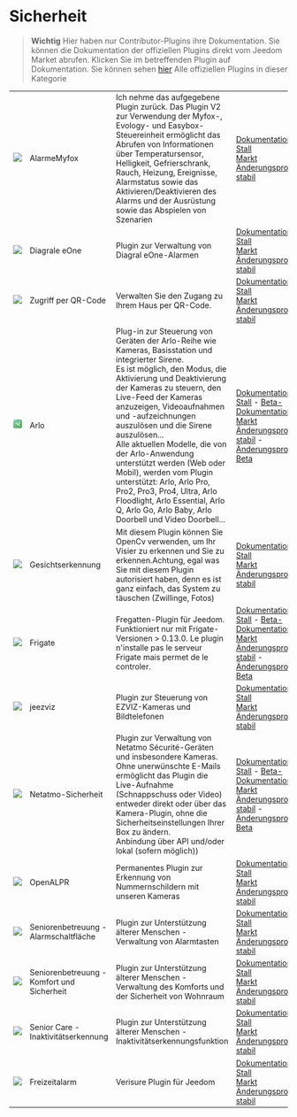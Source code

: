 
# Sicherheit


>**Wichtig**
>Hier haben nur Contributor-Plugins ihre Dokumentation. Sie können die Dokumentation der offiziellen Plugins direkt vom Jeedom Market abrufen. Klicken Sie im betreffenden Plugin auf Dokumentation.
>Sie können sehen [hier](https://market.jeedom.com/index.php?v=d&p=market&type=plugin&categorie=security) Alle offiziellen Plugins in dieser Kategorie


| | | | |
|--- | --- | --- | ---|
|<img src="Alarmemyfox/Alarmemyfox_icon.png" class="pluginLogo" width="100" />|AlarmeMyfox|Ich nehme das aufgegebene Plugin zurück. Das Plugin V2 zur Verwendung der Myfox-, Evology- und Easybox-Steuereinheit ermöglicht das Abrufen von Informationen über Temperatursensor, Helligkeit, Gefrierschrank, Rauch, Heizung, Ereignisse, Alarmstatus sowie das Aktivieren/Deaktivieren des Alarms und der Ausrüstung sowie das Abspielen von Szenarien|[Dokumentation Stall](https://vegeta0911.github.io/AlarmeMyfox/de_DE/)<br/>[Markt](https://market.jeedom.com/index.php?v=d&p=market_display&id=4471)<br/>[Änderungsprotokoll stabil](https://vegeta0911.github.io/AlarmeMyfox/de_DE/changelog)|
|<img src="Diagral_eOne/Diagral_eOne_icon.png" class="pluginLogo" width="100" />|Diagrale eOne|Plugin zur Verwaltung von Diagral eOne-Alarmen|[Dokumentation Stall](https://mguyard.github.io/Jeedom-Diagral_eOne/de_DE/)<br/>[Markt](https://market.jeedom.com/index.php?v=d&p=market_display&id=3820)<br/>[Änderungsprotokoll stabil](https://mguyard.github.io/Jeedom-Diagral_eOne/de_DE/changelog)|
|<img src="QRacces/QRacces_icon.png" class="pluginLogo" width="100" />|Zugriff per QR-Code|Verwalten Sie den Zugang zu Ihrem Haus per QR-Code.|[Dokumentation Stall](http://mika-nt28.github.io/Documentations/QRacces/fr_FR)<br/>[Markt](https://market.jeedom.com/index.php?v=d&p=market_display&id=3758)<br/>[Änderungsprotokoll stabil](https://mika-nt28.github.io/Documentations/QRacces/de_DE/changelog)|
|<img src="arlo/arlo_icon.png" class="pluginLogo" width="100" />|Arlo|Plug-in zur Steuerung von Geräten der Arlo-Reihe wie Kameras, Basisstation und integrierter Sirene.<br/>Es ist möglich, den Modus, die Aktivierung und Deaktivierung der Kameras zu steuern, den Live-Feed der Kameras anzuzeigen, Videoaufnahmen und -aufzeichnungen auszulösen und die Sirene auszulösen...<br/>Alle aktuellen Modelle, die von der Arlo-Anwendung unterstützt werden (Web oder Mobil), werden vom Plugin unterstützt: Arlo, Arlo Pro, Pro2, Pro3, Pro4, Ultra, Arlo Floodlight, Arlo Essential, Arlo Q, Arlo Go, Arlo Baby, Arlo Doorbell und Video Doorbell...|[Dokumentation Stall](https://mips2648.github.io/jeedom-plugins-docs/arlo/de_DE/) - [Beta-Dokumentation](https://mips2648.github.io/jeedom-plugins-docs/arlo/de_DE/)<br/>[Markt](https://market.jeedom.com/index.php?v=d&p=market_display&id=3708)<br/>[Änderungsprotokoll stabil](https://mips2648.github.io/jeedom-plugins-docs/arlo/de_DE/changelog) - [Änderungsprotokoll Beta](https://mips2648.github.io/jeedom-plugins-docs/arlo/de_DE/changelog)|
|<img src="facerecognition/facerecognition_icon.png" class="pluginLogo" width="100" />|Gesichtserkennung|Mit diesem Plugin können Sie OpenCv verwenden, um Ihr Visier zu erkennen und Sie zu erkennen.Achtung, egal was Sie mit diesem Plugin autorisiert haben, denn es ist ganz einfach, das System zu täuschen (Zwillinge, Fotos)|[Dokumentation Stall](http://mika-nt28.github.io/Documentations/facerecognition/de_DE/)<br/>[Markt](https://market.jeedom.com/index.php?v=d&p=market_display&id=3863)<br/>[Änderungsprotokoll stabil](https://mika-nt28.github.io/Documentations/facerecognition/de_DE/changelog)|
|<img src="frigate/frigate_icon.png" class="pluginLogo" width="100" />|Frigate|Fregatten-Plugin für Jeedom. Funktioniert nur mit Frigate-Versionen > 0.13.0. Le plugin n'installe pas le serveur Frigate mais permet de le controler.|[Dokumentation Stall](https://sagitaz.github.io/plugin-frigate/fr_FR) - [Beta-Dokumentation](https://sagitaz.github.io/plugin-frigate/fr_FR)<br/>[Markt](https://market.jeedom.com/index.php?v=d&p=market_display&id=4516)<br/>[Änderungsprotokoll stabil](https://sagitaz.github.io/plugin-frigate/de_DE/changelog) - [Änderungsprotokoll Beta](https://sagitaz.github.io/plugin-frigate/de_DE/changelog)|
|<img src="jeezviz/jeezviz_icon.png" class="pluginLogo" width="100" />|jeezviz|Plugin zur Steuerung von EZVIZ-Kameras und Bildtelefonen|[Dokumentation Stall](https://famille-ozaer.github.io/jeezviz/de_DE/index.md)<br/>[Markt](https://market.jeedom.com/index.php?v=d&p=market_display&id=4063)<br/>[Änderungsprotokoll stabil](https://famille-ozaer.github.io/jeezviz/de_DE/changelog.html)|
|<img src="netatmoSecurity/netatmoSecurity_icon.png" class="pluginLogo" width="100" />|Netatmo-Sicherheit|Plugin zur Verwaltung von Netatmo Sécurité-Geräten und insbesondere Kameras. Ohne unerwünschte E-Mails ermöglicht das Plugin die Live-Aufnahme (Schnappschuss oder Video) entweder direkt oder über das Kamera-Plugin, ohne die Sicherheitseinstellungen Ihrer Box zu ändern. <br> Anbindung über API und/oder lokal (sofern möglich))|[Dokumentation Stall](https://limad.github.io/plugins-docs/plugin-netatmoSecurity/de_DE/) - [Beta-Dokumentation](https://limad.github.io/plugins-docs/plugin-netatmoSecurity/de_DE/)<br/>[Markt](https://market.jeedom.com/index.php?v=d&p=market_display&id=4472)<br/>[Änderungsprotokoll stabil](https://limad.github.io/plugins-docs/plugin-netatmoSecurity/de_DE/changelog) - [Änderungsprotokoll Beta](https://limad.github.io/plugins-docs/plugin-netatmoSecurity/de_DE/changelog)|
|<img src="openalpr/openalpr_icon.png" class="pluginLogo" width="100" />|OpenALPR|Permanentes Plugin zur Erkennung von Nummernschildern mit unseren Kameras|[Dokumentation Stall](https://mika-nt28.github.io/Documentations/openalpr/fr_FR)<br/>[Markt](https://market.jeedom.com/index.php?v=d&p=market_display&id=1613)<br/>[Änderungsprotokoll stabil](https://mika-nt28.github.io/Documentations/openalpr/de_DE/changelog)|
|<img src="seniorcarealertbt/seniorcarealertbt_icon.png" class="pluginLogo" width="100" />|Seniorenbetreuung - Alarmschaltfläche|Plugin zur Unterstützung älterer Menschen - Verwaltung von Alarmtasten|[Dokumentation Stall](https://agp42.github.io/seniorcarealertbt/de_DE/)<br/>[Markt](https://market.jeedom.com/index.php?v=d&p=market_display&id=3948)<br/>[Änderungsprotokoll stabil](https://agp42.github.io/seniorcarealertbt/de_DE/changelog)|
|<img src="seniorcarecomfortsecurity/seniorcarecomfortsecurity_icon.png" class="pluginLogo" width="100" />|Seniorenbetreuung - Komfort und Sicherheit|Plugin zur Unterstützung älterer Menschen - Verwaltung des Komforts und der Sicherheit von Wohnraum|[Dokumentation Stall](https://agp42.github.io/seniorcarecomfortsecurity/de_DE/)<br/>[Markt](https://market.jeedom.com/index.php?v=d&p=market_display&id=3972)<br/>[Änderungsprotokoll stabil](https://agp42.github.io/seniorcarecomfortsecurity/de_DE/changelog)|
|<img src="seniorcareinactivity/seniorcareinactivity_icon.png" class="pluginLogo" width="100" />|Senior Care - Inaktivitätserkennung|Plugin zur Unterstützung älterer Menschen - Inaktivitätserkennungsfunktion|[Dokumentation Stall](https://agp42.github.io/seniorcareinactivity/de_DE/)<br/>[Markt](https://market.jeedom.com/index.php?v=d&p=market_display&id=3947)<br/>[Änderungsprotokoll stabil](https://agp42.github.io/seniorcareinactivity/de_DE/changelog)|
|<img src="verisure/verisure_icon.png" class="pluginLogo" width="100" />|Freizeitalarm|Verisure Plugin für Jeedom|[Dokumentation Stall](https://xav-74.github.io/verisure/de_DE/)<br/>[Markt](https://market.jeedom.com/index.php?v=d&p=market_display&id=3997)<br/>[Änderungsprotokoll stabil](https://xav-74.github.io/verisure/de_DE/changelog)|
